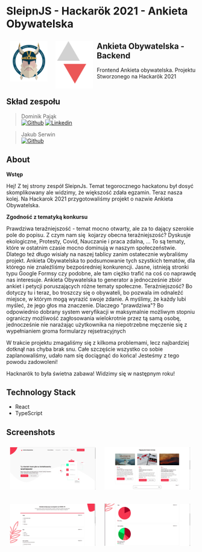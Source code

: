 # SleipnJS - Hackarök 2021 - Ankieta Obywatelska
<img src="/readme/hackathon-logo5.b20e6cfb.png" align="left"
width="100" hspace="10" vspace="10">
<img src="/readme/logo.svg" align="left"
width="100" hspace="10" vspace="10">


## Ankieta Obywatelska - Backend

Frontend Ankieta obywatelska. Projektu Stworzonego na Hackarök 2021
<br />
<br />
## Skład zespołu
> Dominik Pająk<br />
> [![Github](https://img.shields.io/badge/-Github-000?style=flat&logo=Github&logoColor=white)](https://github.com/dpajak99)
> [![Linkedin](https://img.shields.io/badge/-LinkedIn-blue?style=flat&logo=Linkedin&logoColor=white)](https://www.linkedin.com/in/dominikpajak/)

> Jakub Serwin<br />
> [![Github](https://img.shields.io/badge/-Github-000?style=flat&logo=Github&logoColor=white)](https://github.com/Isaayy)


## About

**Wstęp**

Hej! Z tej strony zespół SleipnJs. Temat tegorocznego hackatonu był dosyć skomplikowany ale widzimy, że większość zdała egzamin. Teraz nasza kolej. Na Hackarok 2021 przygotowaliśmy projekt o nazwie Ankieta Obywatelska.

**Zgodność z tematyką konkursu**


Prawdziwa teraźniejszość - temat mocno otwarty, ale za to dający szerokie pole do popisu. Z czym nam się  kojarzy obecna teraźniejszość? Dyskusje ekologiczne, Protesty, Covid, Nauczanie i praca zdalna, ... To są tematy, które w ostatnim czasie mocno dominują w naszym społeczeństwie. Dlatego też długo wisiały na naszej tablicy zanim ostatecznie wybraliśmy projekt. Ankieta Obywatelska to podsumowanie tych szystkich tematów, dla 
którego nie znaleźliśmy bezpośredniej konkurencji. Jasne, istnieją stronki typu Google Formsy czy podobne,
ale tam ciężko trafić na coś co naprawdę nas interesuje. Ankieta Obywatelska to generator a jednocześnie zbiór
ankiet i petycji poruszających różne tematy społeczne. Teraźniejszość? Bo dotyczy tu i teraz, bo troszczy
się o obywateli, bo pozwala im odnaleźć miejsce, w którym mogą wyrazić swoje zdanie. A myślimy, że każdy lubi myśleć, że jego głos ma znaczenie. Dlaczego "prawdziwa"? Bo odpowiednio dobrany system weryfikacji w maksymalnie możliwym stopniu ograniczy możliwość zagłosowania wielokrotnie przez tą samą osobę, jednocześnie nie narażając użytkownika na niepotrzebne męczenie się z wypełnianiem groma formularzy rejsetracyjnych

W trakcie projektu zmagaliśmy się z kilkoma problemami, lecz najbardziej dotknął nas chyba brak snu. Całe szczęście wszystko co sobie zaplanowaliśmy, udało nam się dociągnąć do końca! Jesteśmy z tego powodu zadowoleni!

Hacknarök to była świetna zabawa! Widzimy się w następnym roku!


## Technology Stack
- React
- TypeScript

## Screenshots
<img src="/readme/screen1.jpg"
width="45%" hspace="10" vspace="10">
<img src="/readme/screen2.jpg"
width="45%" hspace="10" vspace="10">

<img src="/readme/screen3.jpg"
width="45%" hspace="10" vspace="10">
<img src="/readme/screen4.jpg"
width="45%" hspace="10" vspace="10">
